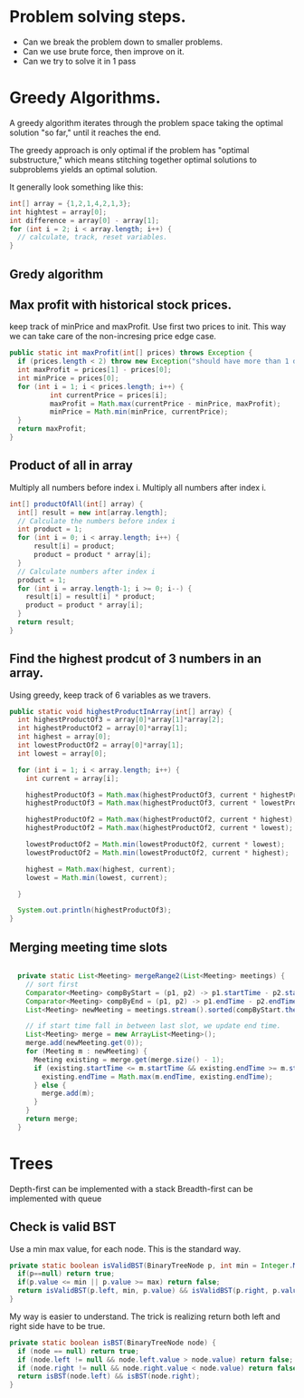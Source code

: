 # Problem solving steps.
- Can we break the problem down to smaller problems.
- Can we use brute force, then improve on it.
- Can we try to solve it in 1 pass

# Greedy Algorithms.
A greedy algorithm iterates through the problem space taking the optimal solution "so far," until it reaches the end.

The greedy approach is only optimal if the problem has "optimal substructure," which means stitching together optimal solutions to subproblems yields an optimal solution.

It generally look something like this:
```java
int[] array = {1,2,1,4,2,1,3};
int hightest = array[0];
int difference = array[0] - array[1];
for (int i = 2; i < array.length; i++) {
  // calculate, track, reset variables.
}
```

## Gredy algorithm


## Max profit with historical stock prices.
keep track of minPrice and maxProfit. Use first two prices to init. This way we can take care of the non-incresing price edge case.
```java
public static int maxProfit(int[] prices) throws Exception {
  if (prices.length < 2) throw new Exception("should have more than 1 days");
  int maxProfit = prices[1] - prices[0];
  int minPrice = prices[0];
  for (int i = 1; i < prices.length; i++) {
          int currentPrice = prices[i];
          maxProfit = Math.max(currentPrice - minPrice, maxProfit);
          minPrice = Math.min(minPrice, currentPrice);
  }
  return maxProfit;
}
```

## Product of all in array
Multiply all numbers before index i. Multiply all numbers after index i.
```java
int[] productOfAll(int[] array) {
  int[] result = new int[array.length];
  // Calculate the numbers before index i
  int product = 1;
  for (int i = 0; i < array.length; i++) {
      result[i] = product;
      product = product * array[i];
  }
  // Calculate numbers after index i
  product = 1;
  for (int i = array.length-1; i >= 0; i--) {
    result[i] = result[i] * product;
    product = product * array[i];
  }
  return result;
}
```

## Find the highest prodcut of 3 numbers in an array.
Using greedy, keep track of 6 variables as we travers.
```java
public static void highestProductInArray(int[] array) {
  int highestProductOf3 = array[0]*array[1]*array[2];
  int highestProductOf2 = array[0]*array[1];
  int highest = array[0];
  int lowestProductOf2 = array[0]*array[1];
  int lowest = array[0];

  for (int i = 1; i < array.length; i++) {
    int current = array[i];

    highestProductOf3 = Math.max(highestProductOf3, current * highestProductOf2);
    highestProductOf3 = Math.max(highestProductOf3, current * lowestProductOf2);

    highestProductOf2 = Math.max(highestProductOf2, current * highest);
    highestProductOf2 = Math.max(highestProductOf2, current * lowest);

    lowestProductOf2 = Math.min(lowestProductOf2, current * lowest);
    lowestProductOf2 = Math.min(lowestProductOf2, current * highest);

    highest = Math.max(highest, current);
    lowest = Math.min(lowest, current);

  }

  System.out.println(highestProductOf3);
}
```
## Merging meeting time slots
```java

  private static List<Meeting> mergeRange2(List<Meeting> meetings) {
    // sort first
    Comparator<Meeting> compByStart = (p1, p2) -> p1.startTime - p2.startTime;
    Comparator<Meeting> compByEnd = (p1, p2) -> p1.endTime - p2.endTime;
    List<Meeting> newMeeting = meetings.stream().sorted(compByStart.thenComparing(compByEnd)).collect(Collectors.toList());

    // if start time fall in between last slot, we update end time.
    List<Meeting> merge = new ArrayList<Meeting>();
    merge.add(newMeeting.get(0));
    for (Meeting m : newMeeting) {
      Meeting existing = merge.get(merge.size() - 1);
      if (existing.startTime <= m.startTime && existing.endTime >= m.startTime) {
        existing.endTime = Math.max(m.endTime, existing.endTime);
      } else {
        merge.add(m);
      }
    }
    return merge;
  }
```

# Trees
Depth-first can be implemented with a stack
Breadth-first can be implemented with queue

## Check is valid BST
Use a min max value, for each node. This is the standard way.
```java
private static boolean isValidBST(BinaryTreeNode p, int min = Integer.MIN_VALUE, int max = Integer.MAX_VALUE){
  if(p==null) return true;
  if(p.value <= min || p.value >= max) return false;
  return isValidBST(p.left, min, p.value) && isValidBST(p.right, p.value, max);
}
```
My way is easier to understand. The trick is realizing return both left and right side have to be true.
```java
private static boolean isBST(BinaryTreeNode node) {
  if (node == null) return true;
  if (node.left != null && node.left.value > node.value) return false;
  if (node.right != null && node.right.value < node.value) return false;
  return isBST(node.left) && isBST(node.right);
}
```
